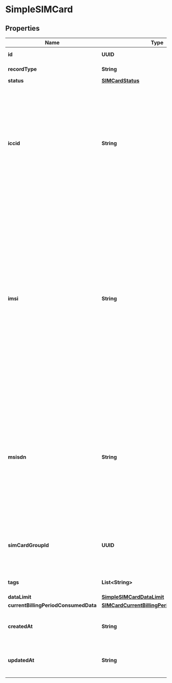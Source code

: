 

# SimpleSIMCard


## Properties

Name | Type | Description | Notes
------------ | ------------- | ------------- | -------------
**id** | **UUID** | Identifies the resource. |  [optional] [readonly]
**recordType** | **String** |  |  [optional] [readonly]
**status** | [**SIMCardStatus**](SIMCardStatus.md) |  |  [optional]
**iccid** | **String** | The ICCID is the identifier of the specific SIM card/chip. Each SIM is internationally identified by its integrated circuit card identifier (ICCID). ICCIDs are stored in the SIM card&#39;s memory and are also engraved or printed on the SIM card body during a process called personalization.  |  [optional] [readonly]
**imsi** | **String** | SIM cards are identified on their individual operator networks by a unique International Mobile Subscriber Identity (IMSI). &lt;br/&gt; Mobile network operators connect mobile phone calls and communicate with their market SIM cards using their IMSIs. The IMSI is stored in the Subscriber  Identity Module (SIM) inside the device and is sent by the device to the appropriate network. It is used to acquire the details of the device in the Home  Location Register (HLR) or the Visitor Location Register (VLR).  |  [optional] [readonly]
**msisdn** | **String** | Mobile Station International Subscriber Directory Number (MSISDN) is a number used to identify a mobile phone number internationally. &lt;br/&gt; MSISDN is defined by the E.164 numbering plan. It includes a country code and a National Destination Code which identifies the subscriber&#39;s operator.  |  [optional] [readonly]
**simCardGroupId** | **UUID** | The group SIMCardGroup identification. This attribute can be &lt;code&gt;null&lt;/code&gt; when it&#39;s present in an associated resource. |  [optional]
**tags** | **List&lt;String&gt;** | Searchable tags associated with the SIM card |  [optional]
**dataLimit** | [**SimpleSIMCardDataLimit**](SimpleSIMCardDataLimit.md) |  |  [optional]
**currentBillingPeriodConsumedData** | [**SIMCardCurrentBillingPeriodConsumedData**](SIMCardCurrentBillingPeriodConsumedData.md) |  |  [optional]
**createdAt** | **String** | ISO 8601 formatted date-time indicating when the resource was created. |  [optional] [readonly]
**updatedAt** | **String** | ISO 8601 formatted date-time indicating when the resource was updated. |  [optional] [readonly]



